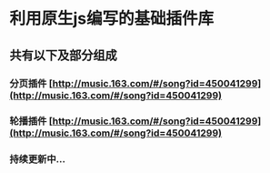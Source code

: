 # 利用原生js编写的基础插件库

## 共有以下及部分组成

### 分页插件 [http://music.163.com/#/song?id=450041299](http://music.163.com/#/song?id=450041299)

### 轮播插件 [http://music.163.com/#/song?id=450041299](http://music.163.com/#/song?id=450041299)

### 持续更新中...
